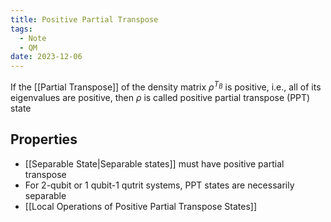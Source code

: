 ```yaml
---
title: Positive Partial Transpose
tags:
  - Note
  - QM
date: 2023-12-06
---
```

If the [[Partial Transpose]] of the density matrix $\rho^{T_B}$ is positive, i.e., all of its eigenvalues are positive, then $\rho$ is called positive partial transpose (PPT) state

## Properties
- [[Separable State|Separable states]] must have positive partial transpose
- For 2-qubit or 1 qubit-1 qutrit systems, PPT states are necessarily separable
- [[Local Operations of Positive Partial Transpose States]]